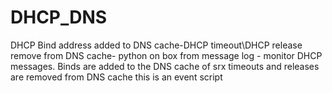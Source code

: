 # DHCP_DNS
DHCP Bind address added to DNS cache-DHCP timeout\DHCP release remove from DNS cache- python on box
from message log - monitor DHCP messages.
Binds are added to the DNS cache of srx
timeouts and releases are removed from DNS cache
this is an event script
